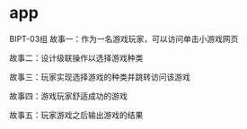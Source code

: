 # app
BIPT-03组
故事一：作为一名游戏玩家，可以访问单击小游戏网页

故事二：设计级联操作以选择游戏种类

故事三：玩家实现选择游戏的种类并跳转访问该游戏

故事四：游戏玩家舒适成功的游戏

故事五：玩家游戏之后输出游戏的结果





































